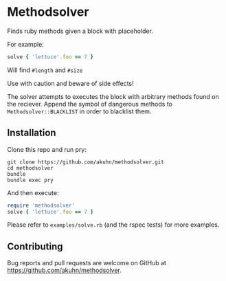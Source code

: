 # Methodsolver

Finds ruby methods given a block with placeholder.

For example:

```ruby
solve { 'lettuce'.foo == 7 }
```

Will find `#length` and `#size`

Use with caution and beware of side effects!

The solver attempts to executes the block with arbitrary methods found on the reciever. Append the symbol of dangerous methods to `Methodsolver::BLACKLIST` in order to blacklist them.

## Installation

Clone this repo and run pry:

    git clone https://github.com/akuhn/methodsolver.git
    cd methodsolver
    bundle
    bundle exec pry

And then execute:

```ruby
require 'methodsolver'
solve { 'lettuce'.foo == 7 }
```

Please refer to `examples/solve.rb` (and the rspec tests) for more examples.

## Contributing

Bug reports and pull requests are welcome on GitHub at https://github.com/akuhn/methodsolver.

